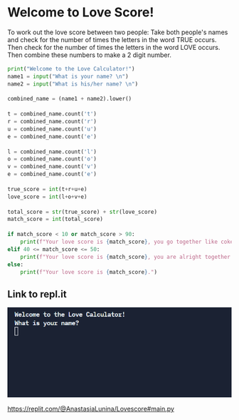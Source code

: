 # Welcome to Love Score! 

To work out the love score between two people:
Take both people's names and check for the number of times the letters in the word TRUE occurs. 
Then check for the number of times the letters in the word LOVE occurs. 
Then combine these numbers to make a 2 digit number.

```python
print("Welcome to the Love Calculator!")
name1 = input("What is your name? \n")
name2 = input("What is his/her name? \n")

combined_name = (name1 + name2).lower()

t = combined_name.count('t')
r = combined_name.count('r')
u = combined_name.count('u')
e = combined_name.count('e')

l = combined_name.count('l')
o = combined_name.count('o')
v = combined_name.count('v')
e = combined_name.count('e')

true_score = int(t+r+u+e)
love_score = int(l+o+v+e)

total_score = str(true_score) + str(love_score)
match_score = int(total_score)

if match_score < 10 or match_score > 90:
    print(f"Your love score is {match_score}, you go together like coke and mentos.")
elif 40 <= match_score <= 50:
    print(f"Your love score is {match_score}, you are alright together.")
else:
    print(f"Your love score is {match_score}.")
```

## Link to repl.it

![](love_score.gif)

https://replit.com/@AnastasiaLunina/Lovescore#main.py
